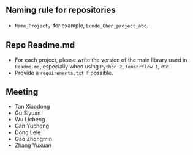 ## Naming rule for repositories 
- `Name_Project`，for example, `Lunde_Chen_project_abc`. 

## Repo Readme.md
- For each project, please write the version of the main library used in `Readme.md`, especially when using `Python 2`, `tensorflow 1`, etc.
- Provide a `requirements.txt` if possible.

## Meeting
- Tan Xiaodong 
- Gu Siyuan 
- Wu Licheng 
- Gan Yucheng 
- Dong Lele
- Gao Zhongmin
- Zhang Yuxuan
